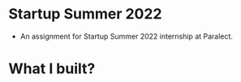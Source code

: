 # Startup Summer 2022

- An assignment for Startup Summer 2022 internship at Paralect.

# What I built?
